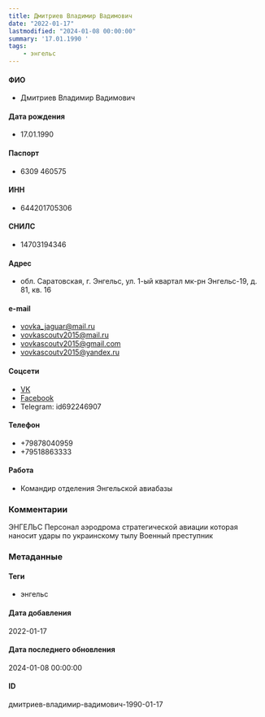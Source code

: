 ```yaml
---
title: Дмитриев Владимир Вадимович
date: "2022-01-17"
lastmodified: "2024-01-08 00:00:00"
summary: '17.01.1990 '
tags: 
    - энгельс
---
```

<!--# pp1-->
<!--## Фигурант-->
<!--### Личные данные-->
#### ФИО
- Дмитриев Владимир Вадимович
#### Дата рождения
- 17.01.1990
#### Паспорт
- 6309 460575
#### ИНН
- 644201705306
#### СНИЛС
- 14703194346
#### Адрес
- обл. Саратовская, г. Энгельс, ул. 1-ый квартал мк-рн Энгельс-19, д. 81, кв. 16
#### e-mail
- vovka_jaguar@mail.ru
- vovkascoutv2015@mail.ru
- vovkascoutv2015@gmail.com
- vovkascoutv2015@yandex.ru
#### Соцсети
- [VK](https://vk.com/id8246693)
- [Facebook](https://www.facebook.com/patirra.magovaa)
- Telegram: id692246907
#### Телефон
- +79878040959
- +79518863333
#### Работа
- Командир отделения Энгельской авиабазы
### Комментарии
ЭНГЕЛЬС
Персонал аэродрома стратегической авиации которая наносит удары по украинскому тылу
Военный преступник
### Метаданные
#### Теги
- энгельс
#### Дата добавления
2022-01-17
#### Дата последнего обновления
2024-01-08 00:00:00
#### ID
дмитриев-владимир-вадимович-1990-01-17
<!--## END;-->

